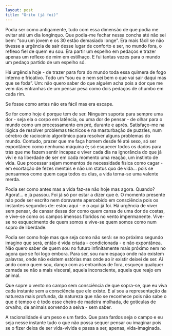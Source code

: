 ```yaml
---
layout: post
title: "Grito (já foi)"
---
```


Podia ser como antigamente, tudo com essa dimensão de que podia me evitar até um dia longínquo. Que podia-me fechar nessa concha até não sei bem: “sou um jovem e os 30 estão demasiado longe”.
Era mais fácil se não tivesse a urgência de sair desse lugar de conforto e ser, no mundo fora, o reflexo fiel de quem eu sou. Era partir um espelho em pedaços e trazer apenas um reflexo de mim em estilhaço. E fui tantas vezes para o mundo um pedaço partido de um espelho só.

Há urgência hoje - de trazer para fora do mundo toda essa quimera de fogo interno e fricativo. Todo um “sou eu e nem sei bem o que vai sair daqui mas que se foda”.
Um: não quero saber do que alguém acha pois a dor que me vem das entranhas de um pensar pesa como dois pedaços de chumbo em cada rim.

Se fosse como antes não era fácil mas era escape.

Se for como hoje é porque tem de ser. Ninguém suporta para sempre uma dor - seja ela o corpo em latência, ou uma dor de pensar - de olhar para o mundo como um processamento em pré, durante e aprés. 
Satisfaço-me na lógica de resolver problemas técnicos e na masturbação de puzzles, num cérebro de raciocínio algoritmico para resolver alguns problemas do mundo.
Contudo, prazer que me faça homem desde fé até sexo, só ser expontâneo como nenhuma máquina é; só esquecer todos os dados para trás que me fazem sentir incapaz e viver cada dia na ignorância do que já vivi e na liberdade de ser em cada momento uma reação, um instinto de vida.
Que processar sejam momentos de necessidade física como cagar - em exortação de fezes mentais e não um status quo de vida… pois se pensarmos como quem caga todos os dias, a vida torna-se uma valente merda.

Podia ser como antes mas a vida faz-se não hoje mas agora. Quando? Agora!... e já passou. Foi já só por estar a dizer que é. O momento presente não pode ser escrito nem doravante apercebido em consciência pois os instantes segundos de: estou aqui - e o aqui já foi.
Há urgência de viver sem pensar, de cansar dessa dor como quem cansa de uma dor de costas, e vive-se como os campos imensos floridos no vento impermanente. Vive-se no esquecimento de quem somos e vive-se quem somos como num sopro de liberdade.

Podia ser como hoje mas que seja como não será: se no próximo segundo imagino que será, então é vida criada - condicionada - e não expontânea. 
Não quero saber de quem sou no futuro infinitamente mais próximo nem no agora que se foi logo embora. Para ser, sou num espaço onde não existem palavras, onde não existem estórias mas onde ao ir existir deixei de ser. Aí ando como quem sou, danço com as entranhas de fora, esqueço qualquer camada se não a mais visceral, aquela inconsciente, aquela que reajo em animal. 

Que sopre o vento no campo sem consciência de que sopra-se, que eu viva cada instante sem a consciência que ele existe. E aí sou a representação da natureza mais profunda, da natureza que não se reconhece pois não sabe o que é tempo e é todo esse cheiro de madeira molhada, de gotículas de orvalho, de animais sorvendo a seiva - sem saber.

A racionalidade é um peso e um fardo. Que para fardos seja o campo e eu seja nesse instante tudo o que não possa sequer pensar ou imaginar pois se o fizer deixa de ser vida-vivida e passa a ser, apenas, vida-imaginada.
